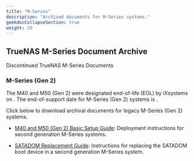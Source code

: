 ```yaml
---
title: "M-Series"
description: "Archived documents for M-Series systems."
geekdocCollapseSection: true
weight: 20
---
```


## TrueNAS M-Series Document Archive

Discontinued TrueNAS M-Series Documents

### M-Series (Gen 2)

The M40 and M50 (Gen 2) were designated end-of-life (EOL) by iXsystems on .
The end-of-support date for M-Series (Gen 2) systems is .

Click below to download archival documents for legacy M-Series (Gen 2) systems.

* <a href="https://www.truenas.com/docs/files/MSeriesBSG1.8.pdf" download>M40 and M50 (Gen 2) Basic Setup Guide</a>: Deployment instructions for second generation M-Series systems.

* <a href="https://www.truenas.com/docs/files/MSeriesSATADOMReplacementGuide1.0.pdf" download>SATADOM Replacement Guide</a>: Instructions for replacing the SATADOM boot device in a second generation M-Series system.
